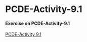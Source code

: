 # PCDE-Activity-9.1
#### Exercise on PCDE-Activity-9.1 
<a href ="https://github.com/Teddy2045/PCDE-Activity-9.1"> PCDE-Activity 9.1 </a>
